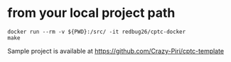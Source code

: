 # from your local project path
```
docker run --rm -v ${PWD}:/src/ -it redbug26/cptc-docker
make
```

Sample project is available at https://github.com/Crazy-Piri/cptc-template
